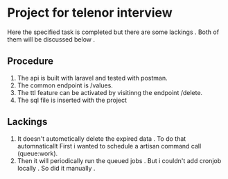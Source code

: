 # Project for telenor interview

Here the specified task is completed but there are some lackings . Both of them will be discussed below .

## Procedure

1) The api is built with laravel and tested with postman.
2) The common endpoint is /values.
3) The ttl feature can be activated by visitinng the endpoint /delete.
4) The sql file is inserted with the project

## Lackings
1) It doesn't autometically delete the expired data . To do that automnaticallt  First i wanted to schedule a artisan command call (queue:work).
2) Then it will periodically run the queued jobs . But i couldn't add cronjob locally . So did it manually . 
